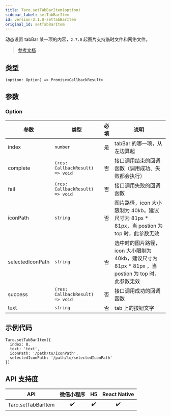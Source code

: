 ```yaml
---
title: Taro.setTabBarItem(option)
sidebar_label: setTabBarItem
id: version-2.1.0-setTabBarItem
original_id: setTabBarItem
---
```


动态设置 tabBar 某一项的内容，`2.7.0` 起图片支持临时文件和网络文件。

> [参考文档](https://developers.weixin.qq.com/miniprogram/dev/api/ui/tab-bar/wx.setTabBarItem.html)

## 类型

```tsx
(option: Option) => Promise<CallbackResult>
```

## 参数

### Option

<table>
  <thead>
    <tr>
      <th>参数</th>
      <th>类型</th>
      <th style="text-align:center">必填</th>
      <th>说明</th>
    </tr>
  </thead>
  <tbody>
    <tr>
      <td>index</td>
      <td><code>number</code></td>
      <td style="text-align:center">是</td>
      <td>tabBar 的哪一项，从左边算起</td>
    </tr>
    <tr>
      <td>complete</td>
      <td><code>(res: CallbackResult) =&gt; void</code></td>
      <td style="text-align:center">否</td>
      <td>接口调用结束的回调函数（调用成功、失败都会执行）</td>
    </tr>
    <tr>
      <td>fail</td>
      <td><code>(res: CallbackResult) =&gt; void</code></td>
      <td style="text-align:center">否</td>
      <td>接口调用失败的回调函数</td>
    </tr>
    <tr>
      <td>iconPath</td>
      <td><code>string</code></td>
      <td style="text-align:center">否</td>
      <td>图片路径，icon 大小限制为 40kb，建议尺寸为 81px * 81px，当 postion 为 top 时，此参数无效</td>
    </tr>
    <tr>
      <td>selectedIconPath</td>
      <td><code>string</code></td>
      <td style="text-align:center">否</td>
      <td>选中时的图片路径，icon 大小限制为 40kb，建议尺寸为 81px * 81px ，当 postion 为 top 时，此参数无效</td>
    </tr>
    <tr>
      <td>success</td>
      <td><code>(res: CallbackResult) =&gt; void</code></td>
      <td style="text-align:center">否</td>
      <td>接口调用成功的回调函数</td>
    </tr>
    <tr>
      <td>text</td>
      <td><code>string</code></td>
      <td style="text-align:center">否</td>
      <td>tab 上的按钮文字</td>
    </tr>
  </tbody>
</table>

## 示例代码

```tsx
Taro.setTabBarItem({
  index: 0,
  text: 'text',
  iconPath: '/path/to/iconPath',
  selectedIconPath: '/path/to/selectedIconPath'
})
```

## API 支持度

| API | 微信小程序 | H5 | React Native |
| :---: | :---: | :---: | :---: |
| Taro.setTabBarItem | ✔️ | ✔️ | ✔️ |
